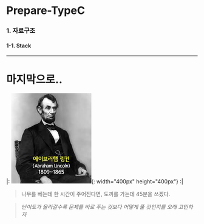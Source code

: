 Prepare-TypeC
===============


### 1. 자료구조
#### 1-1. Stack
> 









-------------------------

# 마지막으로..

|: ![링컨](./image/링컨.png){: width="400px" height="400px"} :|

> 나무를 베는데 한 시간이 주어진다면, 도끼를 가는데 45분을 쓰겠다.


> *난이도가 올라갈수록 문제를 바로 푸는 것보다 어떻게 풀 것인지를 오래 고민하자*






